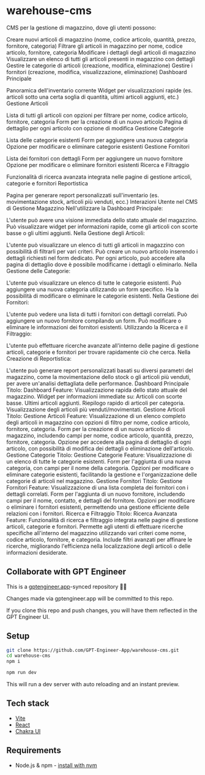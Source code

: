 # warehouse-cms

CMS per la gestione di magazzino, dove gli utenti possono:

Creare nuovi articoli di magazzino (nome, codice articolo, quantità, prezzo, fornitore, categoria)
Filtrare gli articoli in magazzino per nome, codice articolo, fornitore, categoria
Modificare i dettagli degli articoli di magazzino
Visualizzare un elenco di tutti gli articoli presenti in magazzino con dettagli
Gestire le categorie di articoli (creazione, modifica, eliminazione)
Gestire i fornitori (creazione, modifica, visualizzazione, eliminazione)
Dashboard Principale

Panoramica dell'inventario corrente
Widget per visualizzazioni rapide (es. articoli sotto una certa soglia di quantità, ultimi articoli aggiunti, etc.)
Gestione Articoli

Lista di tutti gli articoli con opzioni per filtrare per nome, codice articolo, fornitore, categoria
Form per la creazione di un nuovo articolo
Pagina di dettaglio per ogni articolo con opzione di modifica
Gestione Categorie

Lista delle categorie esistenti
Form per aggiungere una nuova categoria
Opzione per modificare o eliminare categorie esistenti
Gestione Fornitori

Lista dei fornitori con dettagli
Form per aggiungere un nuovo fornitore
Opzione per modificare o eliminare fornitori esistenti
Ricerca e Filtraggio

Funzionalità di ricerca avanzata integrata nelle pagine di gestione articoli, categorie e fornitori
Reportistica

Pagina per generare report personalizzati sull'inventario (es. movimentazione stock, articoli più venduti, ecc.)
Interazioni Utente nel CMS di Gestione Magazzino
Nell'utilizzare la Dashboard Principale:

L'utente può avere una visione immediata dello stato attuale del magazzino.
Può visualizzare widget per informazioni rapide, come gli articoli con scorte basse o gli ultimi aggiunti.
Nella Gestione degli Articoli:

L'utente può visualizzare un elenco di tutti gli articoli in magazzino con possibilità di filtrarli per vari criteri.
Può creare un nuovo articolo inserendo i dettagli richiesti nel form dedicato.
Per ogni articolo, può accedere alla pagina di dettaglio dove è possibile modificarne i dettagli o eliminarlo.
Nella Gestione delle Categorie:

L'utente può visualizzare un elenco di tutte le categorie esistenti.
Può aggiungere una nuova categoria utilizzando un form specifico.
Ha la possibilità di modificare o eliminare le categorie esistenti.
Nella Gestione dei Fornitori:

L'utente può vedere una lista di tutti i fornitori con dettagli correlati.
Può aggiungere un nuovo fornitore compilando un form.
Può modificare o eliminare le informazioni dei fornitori esistenti.
Utilizzando la Ricerca e il Filtraggio:

L'utente può effettuare ricerche avanzate all'interno delle pagine di gestione articoli, categorie e fornitori per trovare rapidamente ciò che cerca.
Nella Creazione di Reportistica:

L'utente può generare report personalizzati basati su diversi parametri del magazzino, come la movimentazione dello stock o gli articoli più venduti, per avere un'analisi dettagliata delle performance.
Dashboard Principale
Titolo: Dashboard
Feature:
Visualizzazione rapida dello stato attuale del magazzino.
Widget per informazioni immediate su:
Articoli con scorte basse.
Ultimi articoli aggiunti.
Riepilogo rapido di articoli per categoria.
Visualizzazione degli articoli più venduti/movimentati.
Gestione Articoli
Titolo: Gestione Articoli
Feature:
Visualizzazione di un elenco completo degli articoli in magazzino con opzioni di filtro per nome, codice articolo, fornitore, categoria.
Form per la creazione di un nuovo articolo di magazzino, includendo campi per nome, codice articolo, quantità, prezzo, fornitore, categoria.
Opzione per accedere alla pagina di dettaglio di ogni articolo, con possibilità di modifica dei dettagli o eliminazione dell'articolo.
Gestione Categorie
Titolo: Gestione Categorie
Feature:
Visualizzazione di un elenco di tutte le categorie esistenti.
Form per l'aggiunta di una nuova categoria, con campi per il nome della categoria.
Opzioni per modificare o eliminare categorie esistenti, facilitando la gestione e l'organizzazione delle categorie di articoli nel magazzino.
Gestione Fornitori
Titolo: Gestione Fornitori
Feature:
Visualizzazione di una lista completa dei fornitori con i dettagli correlati.
Form per l'aggiunta di un nuovo fornitore, includendo campi per il nome, contatto, e dettagli del fornitore.
Opzioni per modificare o eliminare i fornitori esistenti, permettendo una gestione efficiente delle relazioni con i fornitori.
Ricerca e Filtraggio
Titolo: Ricerca Avanzata
Feature:
Funzionalità di ricerca e filtraggio integrata nelle pagine di gestione articoli, categorie e fornitori.
Permette agli utenti di effettuare ricerche specifiche all'interno del magazzino utilizzando vari criteri come nome, codice articolo, fornitore, e categoria.
Include filtri avanzati per affinare le ricerche, migliorando l'efficienza nella localizzazione degli articoli o delle informazioni desiderate.

## Collaborate with GPT Engineer

This is a [gptengineer.app](https://gptengineer.app)-synced repository 🌟🤖

Changes made via gptengineer.app will be committed to this repo.

If you clone this repo and push changes, you will have them reflected in the GPT Engineer UI.

## Setup

```sh
git clone https://github.com/GPT-Engineer-App/warehouse-cms.git
cd warehouse-cms
npm i
```

```sh
npm run dev
```

This will run a dev server with auto reloading and an instant preview.

## Tech stack

- [Vite](https://vitejs.dev/)
- [React](https://react.dev/)
- [Chakra UI](https://chakra-ui.com/)

## Requirements

- Node.js & npm - [install with nvm](https://github.com/nvm-sh/nvm#installing-and-updating)
